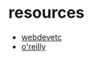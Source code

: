 


# resources

* [webdevetc](https://webdevetc.com/blog/template-method-design-pattern-explained-php/)
* [o'reilly](https://www.oreilly.com/library/view/learning-php-design/9781449344900/ch09.html)
